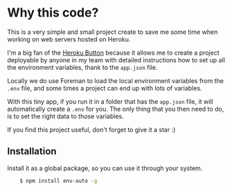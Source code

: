 # Why this code?

This is a very simple and small project create to save me some time when working on web servers hosted on Heroku.

I'm a big fan of the [Heroku Button](https://devcenter.heroku.com/articles/heroku-button) because it allows me to create a project deployable by anyone in my team with detailed instructions how to set up all the environment variables, thank to the `app.json` file.

Locally we do use Foreman to load the local environment variables from the `.env` file, and some times a project can end up with lots of variables.

With this tiny app, if you run it in a folder that has the `app.json` file, it will automatically create a `.env` for you. The only thing that you then need to do, is to set the right data to those variables.

If you find this project useful, don't forget to give it a star :)

## Installation

Install it as a global package, so you can use it through your system.

```bash
    $ npm install env-auto -g
```
